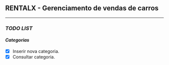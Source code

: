 ## RENTALX - Gerenciamento de vendas de carros

---

### *TODO LIST*

#### _Categorias_

- [x] Inserir nova categoria.
- [x] Consultar categoria.